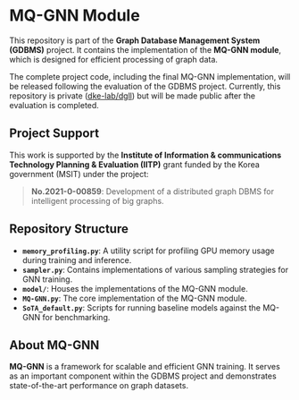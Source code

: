 

# MQ-GNN Module

This repository is part of the **Graph Database Management System (GDBMS)** project. It contains the implementation of the **MQ-GNN module**, which is designed for efficient processing of graph data.

The complete project code, including the final MQ-GNN implementation, will be released following the evaluation of the GDBMS project. Currently, this repository is private ([dke-lab/dgll](https://github.com/dke-lab/dgll)) but will be made public after the evaluation is completed.

## Project Support

This work is supported by the **Institute of Information & communications Technology Planning & Evaluation (IITP)** grant funded by the Korea government (MSIT) under the project:

> **No.2021-0-00859**: Development of a distributed graph DBMS for intelligent processing of big graphs.

## Repository Structure

- **`memory_profiling.py`**: A utility script for profiling GPU memory usage during training and inference.
- **`sampler.py`**: Contains implementations of various sampling strategies for GNN training.
- **`model/`**: Houses the implementations of the MQ-GNN module.
- **`MQ-GNN.py`**: The core implementation of the MQ-GNN module.
- **`SoTA_default.py`**: Scripts for running baseline models against the MQ-GNN for benchmarking.

## About MQ-GNN

**MQ-GNN** is a framework for scalable and efficient GNN training. It serves as an important component within the GDBMS project and demonstrates state-of-the-art performance on graph datasets.

